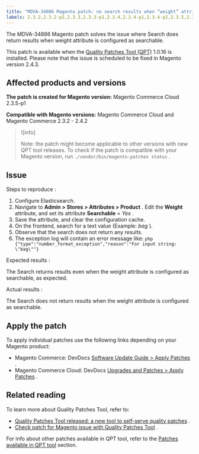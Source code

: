```yaml
---
title: "MDVA-34886 Magento patch: no search results when “weight” attribute used"
labels: 2.3.2,2.3.2-p2,2.3.3,2.3.3-p1,2.3.4,2.3.4-p1,2.3.4-p2,2.3.5,2.3.5-p1,2.3.5-p2,2.3.6,2.3.6-p1,2.4.0,2.4.0-p1,2.4.1,2.4.1-p1,2.4.2,QPT 1.0.16,QPT patches,Magento Commerce,Magento Commerce Cloud,Quality Patches Tool
---
```


The MDVA-34886 Magento patch solves the issue where Search does return results when weight attribute is configured as searchable.

This patch is available when the [Quality Patches Tool (QPT)](https://devdocs.magento.com/guides/v2.4/comp-mgr/patching.html#mqp) 1.0.16 is installed. Please note that the issue is scheduled to be fixed in Magento version 2.4.3.

## Affected products and versions

 **The patch is created for Magento version:** Magento Commerce Cloud 2.3.5-p1

 **Compatible with Magento versions:** Magento Commerce Cloud and Magento Commerce 2.3.2 - 2.4.2

>![info]
>
>Note: the patch might become applicable to other versions with new QPT tool releases. To check if the patch is compatible with your Magento version, run `./vendor/bin/magento-patches status` .

## Issue

 <span class="wysiwyg-underline">Steps to reproduce</span> :

1. Configure Elasticsearch.
1. Navigate to **Admin > Stores > Attributes > Product** . Edit the **Weight** attribute, and set its attribute **Searchable** = *Yes* .
1. Save the attribute, and clear the configuration cache.
1. On the frontend, search for a text value (Example: *bag* ).
1. Observe that the search does not return any results.
1. The exception log will contain an error message like:    ```php    {"type":"number_format_exception","reason":"For input string: \"bag\""}    ```    

 <span class="wysiwyg-underline">Expected results</span> :

The Search returns results even when the weight attribute is configured as searchable, as expected.

 <span class="wysiwyg-underline">Actual results</span> :

The Search does not return results when the weight attribute is configured as searchable.

## Apply the patch

To apply individual patches use the following links depending on your Magento product:

* Magento Commerce: DevDocs [Software Update Guide > Apply Patches](https://devdocs.magento.com/guides/v2.4/comp-mgr/patching.html) .
* Magento Commerce Cloud: DevDocs [Upgrades and Patches > Apply Patches](https://devdocs.magento.com/cloud/project/project-patch.html) .

## Related reading

To learn more about Quality Patches Tool, refer to:

* [Quality Patches Tool released: a new tool to self-serve quality patches](https://support.magento.com/hc/en-us/articles/360047139492) .
* [Check patch for Magento issue with Quality Patches Tool](https://support.magento.com/hc/en-us/articles/360047125252) .

For info about other patches available in QPT tool, refer to the [Patches available in QPT tool](https://support.magento.com/hc/en-us/sections/360010506631-Patches-available-in-QPT-tool-) section.
